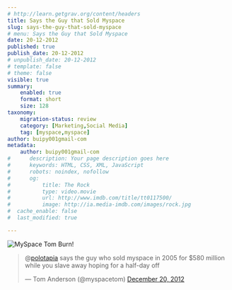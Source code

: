 ```yaml
---
# http://learn.getgrav.org/content/headers
title: Says the Guy that Sold Myspace
slug: says-the-guy-that-sold-myspace
# menu: Says the Guy that Sold Myspace
date: 20-12-2012
published: true
publish_date: 20-12-2012
# unpublish_date: 20-12-2012
# template: false
# theme: false
visible: true
summary:
    enabled: true
    format: short
    size: 128
taxonomy:
    migration-status: review
    category: [Marketing,Social Media]
    tag: [myspace,myspace]
author: buipy001gmail-com
metadata:
    author: buipy001gmail-com
#      description: Your page description goes here
#      keywords: HTML, CSS, XML, JavaScript
#      robots: noindex, nofollow
#      og:
#          title: The Rock
#          type: video.movie
#          url: http://www.imdb.com/title/tt0117500/
#          image: http://ia.media-imdb.com/images/rock.jpg
#  cache_enable: false
#  last_modified: true

---
```


![MySpace Tom Burn!](wp-content/uploads/2012/12/burn.jpeg)

> @[polotapia](https://twitter.com/polotapia) says the guy who sold myspace in 2005 for $580 million while you slave away hoping for a half-day off
> 
> — Tom Anderson (@myspacetom) [December 20, 2012](https://twitter.com/myspacetom/status/281567555930427392)